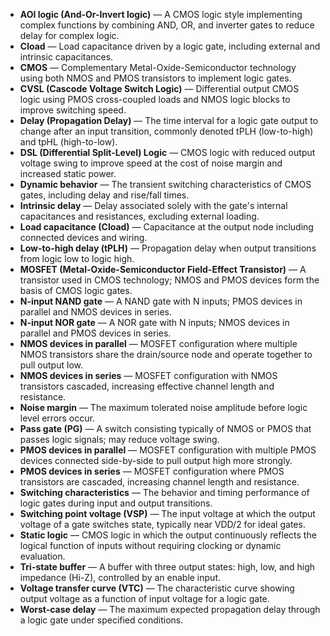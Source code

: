 - **AOI logic (And-Or-Invert logic)** — A CMOS logic style implementing complex functions by combining AND, OR, and inverter gates to reduce delay for complex logic.
- **Cload** — Load capacitance driven by a logic gate, including external and intrinsic capacitances.
- **CMOS** — Complementary Metal-Oxide-Semiconductor technology using both NMOS and PMOS transistors to implement logic gates.
- **CVSL (Cascode Voltage Switch Logic)** — Differential output CMOS logic using PMOS cross-coupled loads and NMOS logic blocks to improve switching speed.
- **Delay (Propagation Delay)** — The time interval for a logic gate output to change after an input transition, commonly denoted tPLH (low-to-high) and tpHL (high-to-low).
- **DSL (Differential Split-Level) Logic** — CMOS logic with reduced output voltage swing to improve speed at the cost of noise margin and increased static power.
- **Dynamic behavior** — The transient switching characteristics of CMOS gates, including delay and rise/fall times.
- **Intrinsic delay** — Delay associated solely with the gate's internal capacitances and resistances, excluding external loading.
- **Load capacitance (Cload)** — Capacitance at the output node including connected devices and wiring.
- **Low-to-high delay (tPLH)** — Propagation delay when output transitions from logic low to logic high.
- **MOSFET (Metal-Oxide-Semiconductor Field-Effect Transistor)** — A transistor used in CMOS technology; NMOS and PMOS devices form the basis of CMOS logic gates.
- **N-input NAND gate** — A NAND gate with N inputs; PMOS devices in parallel and NMOS devices in series.
- **N-input NOR gate** — A NOR gate with N inputs; NMOS devices in parallel and PMOS devices in series.
- **NMOS devices in parallel** — MOSFET configuration where multiple NMOS transistors share the drain/source node and operate together to pull output low.
- **NMOS devices in series** — MOSFET configuration with NMOS transistors cascaded, increasing effective channel length and resistance.
- **Noise margin** — The maximum tolerated noise amplitude before logic level errors occur.
- **Pass gate (PG)** — A switch consisting typically of NMOS or PMOS that passes logic signals; may reduce voltage swing.
- **PMOS devices in parallel** — MOSFET configuration with multiple PMOS devices connected side-by-side to pull output high more strongly.
- **PMOS devices in series** — MOSFET configuration where PMOS transistors are cascaded, increasing channel length and resistance.
- **Switching characteristics** — The behavior and timing performance of logic gates during input and output transitions.
- **Switching point voltage (VSP)** — The input voltage at which the output voltage of a gate switches state, typically near VDD/2 for ideal gates.
- **Static logic** — CMOS logic in which the output continuously reflects the logical function of inputs without requiring clocking or dynamic evaluation.
- **Tri-state buffer** — A buffer with three output states: high, low, and high impedance (Hi-Z), controlled by an enable input.
- **Voltage transfer curve (VTC)** — The characteristic curve showing output voltage as a function of input voltage for a logic gate.
- **Worst-case delay** — The maximum expected propagation delay through a logic gate under specified conditions.

